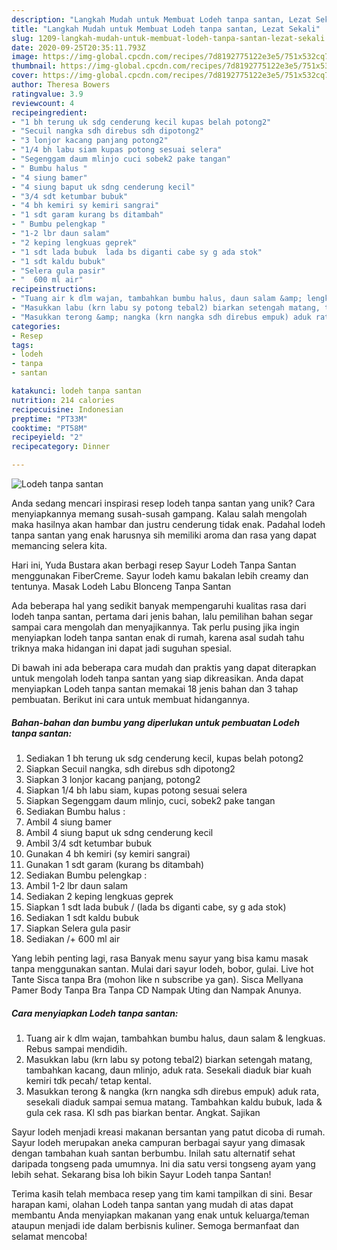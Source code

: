 ```yaml
---
description: "Langkah Mudah untuk Membuat Lodeh tanpa santan, Lezat Sekali"
title: "Langkah Mudah untuk Membuat Lodeh tanpa santan, Lezat Sekali"
slug: 1209-langkah-mudah-untuk-membuat-lodeh-tanpa-santan-lezat-sekali
date: 2020-09-25T20:35:11.793Z
image: https://img-global.cpcdn.com/recipes/7d8192775122e3e5/751x532cq70/lodeh-tanpa-santan-foto-resep-utama.jpg
thumbnail: https://img-global.cpcdn.com/recipes/7d8192775122e3e5/751x532cq70/lodeh-tanpa-santan-foto-resep-utama.jpg
cover: https://img-global.cpcdn.com/recipes/7d8192775122e3e5/751x532cq70/lodeh-tanpa-santan-foto-resep-utama.jpg
author: Theresa Bowers
ratingvalue: 3.9
reviewcount: 4
recipeingredient:
- "1 bh terung uk sdg cenderung kecil kupas belah potong2"
- "Secuil nangka sdh direbus sdh dipotong2"
- "3 lonjor kacang panjang potong2"
- "1/4 bh labu siam kupas potong sesuai selera"
- "Segenggam daum mlinjo cuci sobek2 pake tangan"
- " Bumbu halus "
- "4 siung bamer"
- "4 siung baput uk sdng cenderung kecil"
- "3/4 sdt ketumbar bubuk"
- "4 bh kemiri sy kemiri sangrai"
- "1 sdt garam kurang bs ditambah"
- " Bumbu pelengkap "
- "1-2 lbr daun salam"
- "2 keping lengkuas geprek"
- "1 sdt lada bubuk  lada bs diganti cabe sy g ada stok"
- "1 sdt kaldu bubuk"
- "Selera gula pasir"
- "  600 ml air"
recipeinstructions:
- "Tuang air k dlm wajan, tambahkan bumbu halus, daun salam &amp; lengkuas. Rebus sampai mendidih."
- "Masukkan labu (krn labu sy potong tebal2) biarkan setengah matang, tambahkan kacang, daun mlinjo, aduk rata. Sesekali diaduk biar kuah kemiri tdk pecah/ tetap kental."
- "Masukkan terong &amp; nangka (krn nangka sdh direbus empuk) aduk rata, sesekali diaduk sampai semua matang. Tambahkan kaldu bubuk, lada &amp; gula cek rasa. Kl sdh pas biarkan bentar. Angkat. Sajikan"
categories:
- Resep
tags:
- lodeh
- tanpa
- santan

katakunci: lodeh tanpa santan 
nutrition: 214 calories
recipecuisine: Indonesian
preptime: "PT33M"
cooktime: "PT58M"
recipeyield: "2"
recipecategory: Dinner

---
```



![Lodeh tanpa santan](https://img-global.cpcdn.com/recipes/7d8192775122e3e5/751x532cq70/lodeh-tanpa-santan-foto-resep-utama.jpg)

Anda sedang mencari inspirasi resep lodeh tanpa santan yang unik? Cara menyiapkannya memang susah-susah gampang. Kalau salah mengolah maka hasilnya akan hambar dan justru cenderung tidak enak. Padahal lodeh tanpa santan yang enak harusnya sih memiliki aroma dan rasa yang dapat memancing selera kita.

Hari ini, Yuda Bustara akan berbagi resep Sayur Lodeh Tanpa Santan menggunakan FiberCreme. Sayur lodeh kamu bakalan lebih creamy dan tentunya. Masak Lodeh Labu Blonceng Tanpa Santan

Ada beberapa hal yang sedikit banyak mempengaruhi kualitas rasa dari lodeh tanpa santan, pertama dari jenis bahan, lalu pemilihan bahan segar sampai cara mengolah dan menyajikannya. Tak perlu pusing jika ingin menyiapkan lodeh tanpa santan enak di rumah, karena asal sudah tahu triknya maka hidangan ini dapat jadi suguhan spesial.


Di bawah ini ada beberapa cara mudah dan praktis yang dapat diterapkan untuk mengolah lodeh tanpa santan yang siap dikreasikan. Anda dapat menyiapkan Lodeh tanpa santan memakai 18 jenis bahan dan 3 tahap pembuatan. Berikut ini cara untuk membuat hidangannya.

<!--inarticleads1-->

##### Bahan-bahan dan bumbu yang diperlukan untuk pembuatan Lodeh tanpa santan:

1. Sediakan 1 bh terung uk sdg cenderung kecil, kupas belah potong2
1. Siapkan Secuil nangka, sdh direbus sdh dipotong2
1. Siapkan 3 lonjor kacang panjang, potong2
1. Siapkan 1/4 bh labu siam, kupas potong sesuai selera
1. Siapkan Segenggam daum mlinjo, cuci, sobek2 pake tangan
1. Sediakan  Bumbu halus :
1. Ambil 4 siung bamer
1. Ambil 4 siung baput uk sdng cenderung kecil
1. Ambil 3/4 sdt ketumbar bubuk
1. Gunakan 4 bh kemiri (sy kemiri sangrai)
1. Gunakan 1 sdt garam (kurang bs ditambah)
1. Sediakan  Bumbu pelengkap :
1. Ambil 1-2 lbr daun salam
1. Sediakan 2 keping lengkuas geprek
1. Siapkan 1 sdt lada bubuk / (lada bs diganti cabe, sy g ada stok)
1. Sediakan 1 sdt kaldu bubuk
1. Siapkan Selera gula pasir
1. Sediakan  /+ 600 ml air


Yang lebih penting lagi, rasa Banyak menu sayur yang bisa kamu masak tanpa menggunakan santan. Mulai dari sayur lodeh, bobor, gulai. Live hot Tante Sisca tanpa Bra (mohon like n subscribe ya gan). Sisca Mellyana Pamer Body Tanpa Bra Tanpa CD Nampak Uting dan Nampak Anunya. 

<!--inarticleads2-->

##### Cara menyiapkan Lodeh tanpa santan:

1. Tuang air k dlm wajan, tambahkan bumbu halus, daun salam &amp; lengkuas. Rebus sampai mendidih.
1. Masukkan labu (krn labu sy potong tebal2) biarkan setengah matang, tambahkan kacang, daun mlinjo, aduk rata. Sesekali diaduk biar kuah kemiri tdk pecah/ tetap kental.
1. Masukkan terong &amp; nangka (krn nangka sdh direbus empuk) aduk rata, sesekali diaduk sampai semua matang. Tambahkan kaldu bubuk, lada &amp; gula cek rasa. Kl sdh pas biarkan bentar. Angkat. Sajikan


Sayur lodeh menjadi kreasi makanan bersantan yang patut dicoba di rumah. Sayur lodeh merupakan aneka campuran berbagai sayur yang dimasak dengan tambahan kuah santan berbumbu. Inilah satu alternatif sehat daripada tongseng pada umumnya. Ini dia satu versi tongseng ayam yang lebih sehat. Sekarang bisa loh bikin Sayur Lodeh tanpa Santan! 

Terima kasih telah membaca resep yang tim kami tampilkan di sini. Besar harapan kami, olahan Lodeh tanpa santan yang mudah di atas dapat membantu Anda menyiapkan makanan yang enak untuk keluarga/teman ataupun menjadi ide dalam berbisnis kuliner. Semoga bermanfaat dan selamat mencoba!
